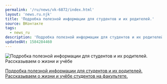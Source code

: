 ```yaml
---
permalink: '/ru/news/vk-6872/index.html'
layout: 'news.ru.njk'
title: 'Подробка полезной информации для студентов и их родителей.'
source: ВКонтакте
tags:
  - news_ru
description: 'Подробка полезной информации для студентов и их родителей.'
updatedAt: 1584284460
---
```

![Подробка полезной информации для студентов и их родителей. Рассказываем о жизни и учёбе](https://sun9-13.userapi.com/impg/MrZ5Th80E13wRap0TtCKuevByLejM-FswgxmOw/ZiBfisVegYs.jpg?size=1280x850&quality=96&sign=87034ace63fc22d65aa98d008f6f676f&c_uniq_tag=KFjDKZAztgGlun_AzKcOPdYzdZFmHLbmEqWJRVmBRSs&type=album)

[Подробка полезной информации для студентов и их родителей. Рассказываем о жизни и учёбе студентов на факультете.](https://m.vk.com/@physvsu-info)
